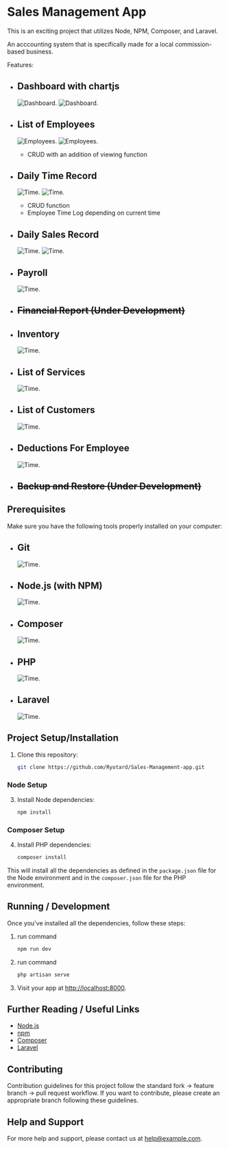 # Sales Management App

This is an exciting project that utilizes Node, NPM, Composer, and Laravel.


An acccounting system that is specifically made for a local commission-based business.

Features:
* ## Dashboard with chartjs
    ![Dashboard](/screenshots/Dashboard.png "Dashboard").
    ![Dashboard](/screenshots/DashboardDark.png "Dashboard").

* ## List of Employees
    ![Employees](/screenshots/Employees1.png "Employees").
    ![Employees](/screenshots/Employees.png "Employees").
	
	+ CRUD with an addition of viewing function
* ## Daily Time Record
    ![Time](/screenshots/TimeRecord.png "Time").
    ![Time](/screenshots/TimeRecord1.png "Time").
	
	+ CRUD function
	+ Employee Time Log depending on current time
* ## Daily Sales Record
    ![Time](/screenshots/Sales1.png "Time").
    ![Time](/screenshots/Sales2.png "Time").
* ## Payroll
    ![Time](/screenshots/Payroll.png "Time").

* ## ~~Financial Report (Under Development)~~
* ## Inventory
    ![Time](/screenshots/Products.png "Time").

* ## List of Services
    ![Time](/screenshots/Services.png "Time").

* ## List of Customers
    ![Time](/screenshots/Customers.png "Time").

* ## Deductions For Employee
    ![Time](/screenshots/Deductions.png "Time").

* ## ~~Backup and Restore (Under Development)~~
 

## Prerequisites

Make sure you have the following tools properly installed on your computer:

- ## Git
    ![Time](/screenshots/Git-Icon-1788C.png "Time").

- ## Node.js (with NPM)
    ![Time](/screenshots/540px-Npm-logo.svg.png "Time").

- ## Composer
    ![Time](/screenshots/Logo-composer-tutsplus.png "Time").

- ## PHP
    ![Time](/screenshots/PHP-logo.svg.png "Time").

- ## Laravel
    ![Time](/screenshots/1200px-Laravel.svg.png "Time").


## Project Setup/Installation

1. Clone this repository:

    ```bash
    git clone https://github.com/Ryotard/Sales-Management-app.git
    ```

### Node Setup

3. Install Node dependencies:

    ```bash
    npm install
    ```

### Composer Setup

4. Install PHP dependencies:

    ```bash
    composer install
    ```

This will install all the dependencies as defined in the `package.json` file for the Node environment and in the `composer.json` file for the PHP environment.

## Running / Development

Once you've installed all the dependencies, follow these steps:

1. run command
    ```bash
    npm run dev
    ```

2. run command
    ```bash
    php artisan serve
    ```

2. Visit your app at [http://localhost:8000](http://localhost:8000).

## Further Reading / Useful Links

- [Node.js](https://nodejs.org/)
- [npm](https://www.npmjs.com/)
- [Composer](https://getcomposer.org/)
- [Laravel](https://laravel.com/)

## Contributing

Contribution guidelines for this project follow the standard fork -> feature branch -> pull request workflow. If you want to contribute, please create an appropriate branch following these guidelines.

## Help and Support

For more help and support, please contact us at help@example.com.
